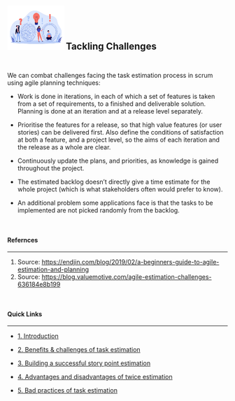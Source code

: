 
  <img src="https://github.com/xtreger/handbook-of-best-practices/blob/task-estimation-in-scrum-jouhara/Task-Estimation/Themes/icons/challenges.png" width="130" height="100"/>
<h2  style="display:inline;"> Tackling Challenges </h2>

&nbsp;

We can combat challenges facing the task estimation process in scrum using agile planning techniques:


+ Work is done in iterations, in each of which a set of features is taken from a set of requirements, to a finished and deliverable solution. Planning is done at an iteration and at a release level separately.

+ Prioritise the features for a release, so that high value features (or user stories) can be delivered first. Also define the conditions of satisfaction at both a feature, and a project level, so the aims of each iteration and the release as a whole are clear.

+ Continuously update the plans, and priorities, as knowledge is gained throughout the project.

+ The estimated backlog doesn’t directly give a time estimate for the whole project (which is what stakeholders often would prefer to know).

+ An additional problem some applications face is that the tasks to be implemented are not picked randomly from the backlog.

&nbsp;

#### **Refernces**
---
1. Source: https://endjin.com/blog/2019/02/a-beginners-guide-to-agile-estimation-and-planning
2. Source: https://blog.valuemotive.com/agile-estimation-challenges-636184e8b199

&nbsp;

#### **Quick Links**
---
- [1. Introduction](../Introduction.md)

- [2. Benefits & challenges of task estimation](Benefits_Challenges.md)

- [3. Building a successful story point estimation](Building_estimation.md)

- [4. Advantages and disadvantages of twice estimation](Advantages_Disadvantages.md)

- [5. Bad practices of task estimation](Bad_practices.md)
